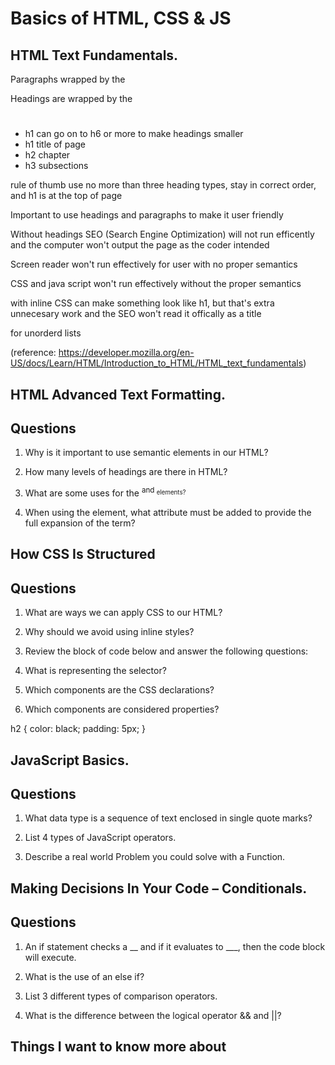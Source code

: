 # Basics of HTML, CSS & JS

## HTML Text Fundamentals. 

Paragraphs wrapped by the <p></p>

Headings are wrapped by the <h1></h1>

- h1 can go on to h6 or more to make headings smaller 
- h1 title of page 
- h2 chapter 
- h3 subsections

rule of thumb use no more than three heading types, stay in correct order, and h1 is at the top of page

Important to use headings and paragraphs to make it user friendly 

Without headings SEO (Search Engine Optimization) will not run efficently and the computer won't output the page as the coder intended 

Screen reader won't run effectively for user with no proper semantics 

CSS and java script won't run effectively without the proper semantics 

<span> with inline CSS can make something look like h1, but that's extra unnecesary work and the SEO won't read it offically as a title 

<ul> </ul> for unorderd lists 
  
(reference: https://developer.mozilla.org/en-US/docs/Learn/HTML/Introduction_to_HTML/HTML_text_fundamentals) 

## HTML Advanced Text Formatting.

## Questions 

1. Why is it important to use semantic elements in our HTML?

2. How many levels of headings are there in HTML?

3. What are some uses for the <sup> and <sub> elements?

4. When using the <abbr> element, what attribute must be added to provide the full expansion of the term?
  
## How CSS Is Structured

## Questions 

1. What are ways we can apply CSS to our HTML?

2. Why should we avoid using inline styles?

3. Review the block of code below and answer the following questions:
    
  1. What is representing the selector?
    
  2. Which components are the CSS declarations?
    
  3. Which components are considered properties?
 
h2 {
     color: black;
     padding: 5px;
   }
  
##  JavaScript Basics.

## Questions

1. What data type is a sequence of text enclosed in single quote marks?

2. List 4 types of JavaScript operators.

3. Describe a real world Problem you could solve with a Function.
  
## Making Decisions In Your Code – Conditionals.
  
## Questions 

1. An if statement checks a __ and if it evaluates to ___, then the code block will execute.

2. What is the use of an else if?

3. List 3 different types of comparison operators.

4. What is the difference between the logical operator && and ||?
  
## Things I want to know more about
